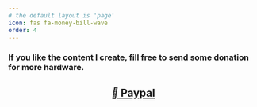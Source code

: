 ```yaml
---
# the default layout is 'page'
icon: fas fa-money-bill-wave
order: 4
---
```


<div>
    <div class="text-center">
        <h3>If you like the content I create, fill free to send some donation for more hardware.</h3>
    </div>
</div>

<div class="wrapper wrapper-content animated pulse">
    <div>
        <a href="https://paypal.me/hackerBoy1002" target="_blank" style="text-align: center;"><h2><i class='fab'>&#xf1ed;</i> Paypal</h2></a>
    </div>
    <br>
    <div class="text-center">      
        <script type="text/javascript" src="https://cdnjs.buymeacoffee.com/1.0.0/button.prod.min.js" data-name="bmc-button" data-slug="niik" data-color="#5F7FFF" data-emoji="💻"  data-font="Cookie" data-text="Buy me a new laptop" data-outline-color="#000000" data-font-color="#ffffff" data-coffee-color="#FFDD00" ></script>
    </div>
</div>
